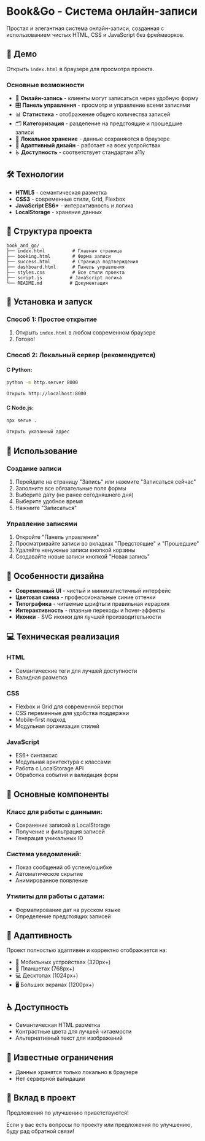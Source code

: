 # Book&Go - Система онлайн-записи

Простая и элегантная система онлайн-записи, созданная с использованием чистых HTML, CSS и JavaScript без фреймворков.

## 🚀 Демо

Открыть `index.html` в браузере для просмотра проекта.


### Основные возможности

- 📅 **Онлайн-запись** - клиенты могут записаться через удобную форму
- 🎛️ **Панель управления** - просмотр и управление всеми записями
- 📊 **Статистика** - отображение общего количества записей
- 🗂️ **Категоризация** - разделение на предстоящие и прошедшие записи
- 💾 **Локальное хранение** - данные сохраняются в браузере
- 📱 **Адаптивный дизайн** - работает на всех устройствах
- ♿ **Доступность** - соответствует стандартам a11y

## 🛠️ Технологии

- **HTML5** - семантическая разметка
- **CSS3** - современные стили, Grid, Flexbox
- **JavaScript ES6+** - интерактивность и логика
- **LocalStorage** - хранение данных

## 📁 Структура проекта

```
book_and_go/
├── index.html          # Главная страница
├── booking.html        # Форма записи
├── success.html        # Страница подтверждения
├── dashboard.html      # Панель управления
├── styles.css          # Все стили проекта
├── script.js          # JavaScript логика
└── README.md          # Документация
```

## 🚀 Установка и запуск

### Способ 1: Простое открытие
1. Открыть `index.html` в любом современном браузере
2. Готово! 

### Способ 2: Локальный сервер (рекомендуется)

#### С Python:
```bash
python -m http.server 8000

Открыть http://localhost:8000
```

#### С Node.js:
```bash
npx serve .

Открыть указанный адрес
```



## 📖 Использование

### Создание записи
1. Перейдите на страницу "Запись" или нажмите "Записаться сейчас"
2. Заполните все обязательные поля формы
3. Выберите дату (не ранее сегодняшнего дня)
4. Выберите удобное время
5. Нажмите "Записаться"

### Управление записями
1. Откройте "Панель управления"
2. Просматривайте записи во вкладках "Предстоящие" и "Прошедшие"
3. Удаляйте ненужные записи кнопкой корзины
4. Создавайте новые записи кнопкой "Новая запись"

## 🎨 Особенности дизайна

- **Современный UI** - чистый и минималистичный интерфейс
- **Цветовая схема** - профессиональные синие оттенки
- **Типографика** - читаемые шрифты и правильная иерархия
- **Интерактивность** - плавные переходы и hover-эффекты
- **Иконки** - SVG иконки для лучшей производительности

## 💻 Техническая реализация

### HTML
- Семантические теги для лучшей доступности
- Валидная разметка

### CSS
- Flexbox и Grid для современной верстки
- CSS переменные для удобства поддержки
- Mobile-first подход
- Модульная организация стилей

### JavaScript
- ES6+ синтаксис
- Модульная архитектура с классами
- Работа с LocalStorage API
- Обработка событий и валидация форм

## 🔧 Основные компоненты

### Класс для работы с данными:
- Сохранение записей в LocalStorage
- Получение и фильтрация записей
- Генерация уникальных ID

### Система уведомлений:
- Показ сообщений об успехе/ошибке
- Автоматическое скрытие
- Анимированное появление

### Утилиты для работы с датами:
- Форматирование дат на русском языке
- Определение предстоящих записей

## 📱 Адаптивность

Проект полностью адаптивен и корректно отображается на:
- 📱 Мобильных устройствах (320px+)
- 📱 Планшетах (768px+)
- 💻 Десктопах (1024px+)
- 🖥️ Больших экранах (1200px+)

## ♿ Доступность

- Семантическая HTML разметка
- Контрастные цвета для лучшей читаемости
- Альтернативный текст для изображений



## 🐛 Известные ограничения

- Данные хранятся только локально в браузере
- Нет серверной валидации

## 🤝 Вклад в проект

Предложения по улучшению приветствуются!

Если у вас есть вопросы по проекту или предложения по улучшению, буду рад обратной связи!




